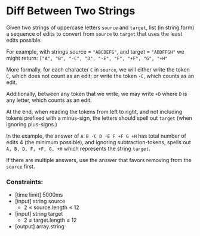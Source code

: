 # Diff Between Two Strings

Given two strings of uppercase letters `source` and `target`, list (in string form) a sequence of edits to convert from `source` to `target` that uses the least edits possible.

For example, with strings source = `"ABCDEFG"`, and target = `"ABDFFGH"` we might return: `["A", "B", "-C", "D", "-E", "F", "+F", "G", "+H"`

More formally, for each character  `C` in `source`, we will either write the token `C`, which does not count as an edit; or write the token `-C`, which counts as an edit.

Additionally, between any token that we write, we may write `+D` where `D` is any letter, which counts as an edit.

At the end, when reading the tokens from left to right, and not including tokens prefixed with a minus-sign, the letters should spell out `target` (when ignoring plus-signs.)

In the example, the answer of `A B -C D -E F +F G +H` has total number of edits 4 (the minimum possible), and ignoring subtraction-tokens, spells out `A, B, D, F, +F, G, +H` which represents the string `target`.

If there are multiple answers, use the answer that favors removing from the `source` first.


### Constraints:

- [time limit] 5000ms
- [input] string source
  - 2 ≤ source.length ≤ 12
- [input] string target
  - 2 ≤ target.length ≤ 12
- [output] array.string